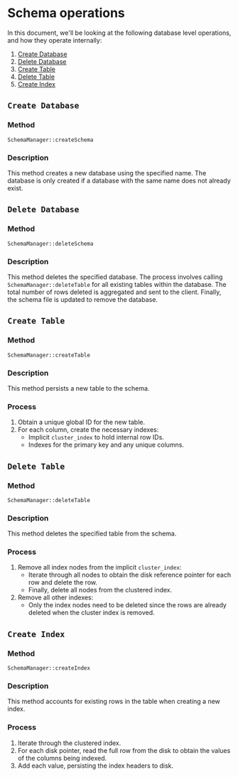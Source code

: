 # Schema operations

In this document, we'll be looking at the following database level operations, and how they operate internally:

1. [Create Database](#create-database)
2. [Delete Database](#delete-database)
3. [Create Table](#create-table)
4. [Delete Table](#delete-table)
5. [Create Index](#create-index)

## `Create Database`

### Method

`SchemaManager::createSchema`

### Description

This method creates a new database using the specified name. The database is only created if a database with the same
name does not already exist.

## `Delete Database`

### Method

`SchemaManager::deleteSchema`

### Description

This method deletes the specified database. The process involves calling `SchemaManager::deleteTable` for all existing
tables within the database. The total number of rows deleted is aggregated and sent to the client. Finally, the schema
file is updated to remove the database.

## `Create Table`

### Method

`SchemaManager::createTable`

### Description

This method persists a new table to the schema.

### Process

1. Obtain a unique global ID for the new table.
2. For each column, create the necessary indexes:
    - Implicit `cluster_index` to hold internal row IDs.
    - Indexes for the primary key and any unique columns.

## `Delete Table`

### Method

`SchemaManager::deleteTable`

### Description

This method deletes the specified table from the schema.

### Process

1. Remove all index nodes from the implicit `cluster_index`:
    - Iterate through all nodes to obtain the disk reference pointer for each row and delete the row.
    - Finally, delete all nodes from the clustered index.
2. Remove all other indexes:
    - Only the index nodes need to be deleted since the rows are already deleted when the cluster index is removed.

## `Create Index`

### Method

`SchemaManager::createIndex`

### Description

This method accounts for existing rows in the table when creating a new index.

### Process

1. Iterate through the clustered index.
2. For each disk pointer, read the full row from the disk to obtain the values of the columns being indexed.
3. Add each value, persisting the index headers to disk.